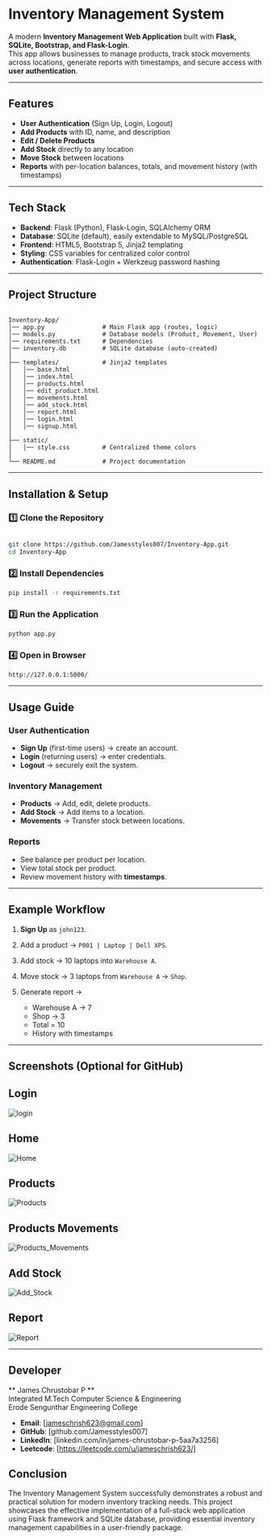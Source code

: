 
#  Inventory Management System

A modern **Inventory Management Web Application** built with **Flask, SQLite, Bootstrap, and Flask-Login**.  
This app allows businesses to manage products, track stock movements across locations, generate reports with timestamps, and secure access with **user authentication**.

---

## Features

- **User Authentication** (Sign Up, Login, Logout)  
- **Add Products** with ID, name, and description  
- **Edit / Delete Products**  
- **Add Stock** directly to any location  
- **Move Stock** between locations  
- **Reports** with per-location balances, totals, and movement history (with timestamps)  


---

## Tech Stack

- **Backend**: Flask (Python), Flask-Login, SQLAlchemy ORM  
- **Database**: SQLite (default), easily extendable to MySQL/PostgreSQL  
- **Frontend**: HTML5, Bootstrap 5, Jinja2 templating  
- **Styling**: CSS variables for centralized color control  
- **Authentication**: Flask-Login + Werkzeug password hashing  

---

## Project Structure

```

Inventory-App/
│── app.py                # Main Flask app (routes, logic)
│── models.py             # Database models (Product, Movement, User)
│── requirements.txt      # Dependencies
│── inventory.db          # SQLite database (auto-created)
│
├── templates/            # Jinja2 templates
│   │── base.html
│   │── index.html
│   │── products.html
│   │── edit_product.html
│   │── movements.html
│   │── add_stock.html
│   │── report.html
│   │── login.html
│   │── signup.html
│
├── static/
│   │── style.css         # Centralized theme colors
│
└── README.md             # Project documentation

````

---

## Installation & Setup

### 1️⃣ Clone the Repository
```bash

git clone https://github.com/Jamesstyles007/Inventory-App.git
cd Inventory-App

````

### 2️⃣ Install Dependencies

```bash
pip install -r requirements.txt
```

### 3️⃣ Run the Application

```bash
python app.py
```

### 4️⃣ Open in Browser

```
http://127.0.0.1:5000/

```

---

##  Usage Guide

### User Authentication

* **Sign Up** (first-time users) → create an account.
* **Login** (returning users) → enter credentials.
* **Logout** → securely exit the system.

### Inventory Management

* **Products** → Add, edit, delete products.
* **Add Stock** → Add items to a location.
* **Movements** → Transfer stock between locations.

### Reports

* See balance per product per location.
* View total stock per product.
* Review movement history with **timestamps**.

---


## Example Workflow

1. **Sign Up** as `john123`.
2. Add a product → `P001 | Laptop | Dell XPS`.
3. Add stock → 10 laptops into `Warehouse A`.
4. Move stock → 3 laptops from `Warehouse A` → `Shop`.
5. Generate report →

   * Warehouse A → 7
   * Shop → 3
   * Total = 10
   * History with timestamps

---



## Screenshots (Optional for GitHub)

## Login
![login](images/Login.png)


## Home
![Home](images/Home.png)


## Products
![Products](images/Products.png)


## Products Movements
![Products_Movements](images/Products_Movements.png)


## Add Stock
![Add_Stock](images/Add_Stock.png)


## Report
![Report](images/Report.png)


---


##  Developer

** James Chrustobar P **  
Integrated M.Tech Computer Science & Engineering  
Erode Sengunthar Engineering College

- **Email**: [jameschrish623@gmail.com]
- **GitHub**: [github.com/Jamesstyles007]
- **LinkedIn**: [linkedin.com/in/james-chrustobar-p-5aa7a3256]
- **Leetcode**: [https://leetcode.com/u/jameschrish623/]

##  Conclusion

The Inventory Management System successfully demonstrates a robust and practical solution for modern inventory tracking needs. This project showcases the effective implementation of a full-stack web application using Flask framework and SQLite database, providing essential inventory management capabilities in a user-friendly package.
